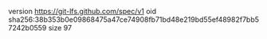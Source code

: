 version https://git-lfs.github.com/spec/v1
oid sha256:38b353b0e09868475a47ce74908fb71bd48e219bd55ef48982f7bb57242b0559
size 97
